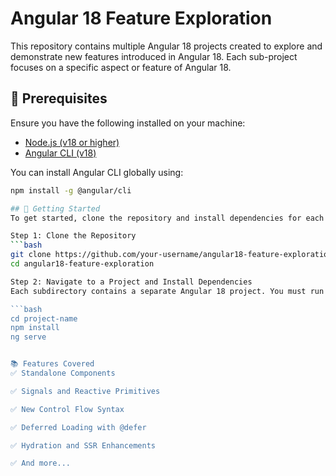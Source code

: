 # Angular 18 Feature Exploration

This repository contains multiple Angular 18 projects created to explore and demonstrate new features introduced in Angular 18. Each sub-project focuses on a specific aspect or feature of Angular 18.

## 🧰 Prerequisites

Ensure you have the following installed on your machine:

- [Node.js (v18 or higher)](https://nodejs.org/)
- [Angular CLI (v18)](https://angular.io/cli)

You can install Angular CLI globally using:

```bash
npm install -g @angular/cli

## 🚀 Getting Started
To get started, clone the repository and install dependencies for each project individually.

Step 1: Clone the Repository
```bash
git clone https://github.com/your-username/angular18-feature-exploration.git
cd angular18-feature-exploration

Step 2: Navigate to a Project and Install Dependencies
Each subdirectory contains a separate Angular 18 project. You must run npm install in each project's folder before you can serve it.

```bash
cd project-name
npm install
ng serve


📚 Features Covered
✅ Standalone Components

✅ Signals and Reactive Primitives

✅ New Control Flow Syntax

✅ Deferred Loading with @defer

✅ Hydration and SSR Enhancements

✅ And more...
